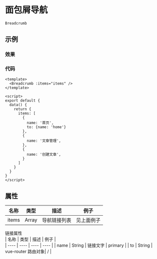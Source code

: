 # 面包屑导航  
`Breadcrumb`      

## 示例  
### 效果  

<Demo>
  <BreadcrumbDemo />
</Demo>

### 代码  
```vue
<template>
  <Breadcrumb :items="items" />
</template>

<script>
export default {
  data() {
    return {
      items: [
        {
          name: '首页',
          to: {name: 'home'}
        },
        {
          name: '文章管理',
        },
        {
          name: '创建文章',
        }
      ]
    }
  } 
}
</script>
```

## 属性  
| 名称 | 类型 | 描述 | 例子 |  
| ---- | ---- | ---- | ---- |
| items | Array | 导航链接列表 |见上面例子 |

链接属性  
| 名称 | 类型 | 描述 | 例子 |  
| ---- | ---- | ---- | ---- |
| name | String | 链接文字 | primary |
| to | String | vue-router 路由对象| /  |
